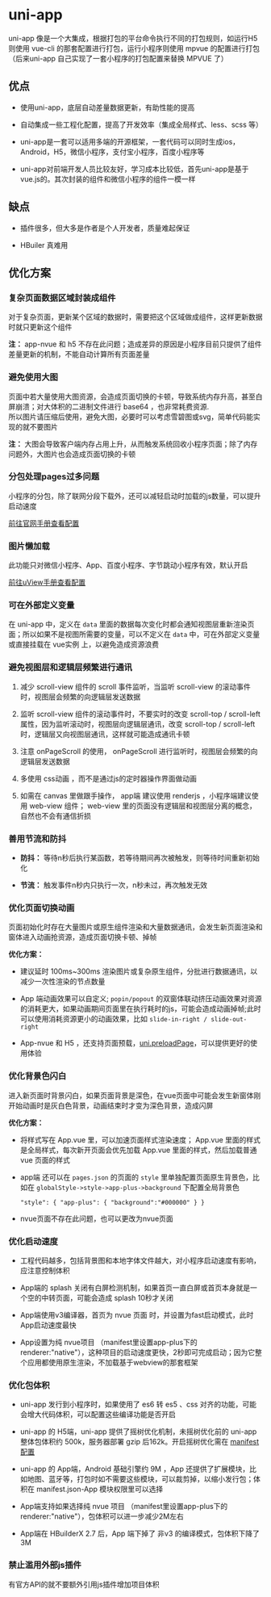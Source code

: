 # uni-app

uni-app 像是一个大集成，根据打包的平台命令执行不同的打包规则，如运行H5 则使用 vue-cli 的那套配置进行打包，运行小程序则使用 mpvue 的配置进行打包（后来uni-app 自己实现了一套小程序的打包配置来替换 MPVUE 了）

## 优点

- 使用uni-app，底层自动差量数据更新，有助性能的提高

- 自动集成一些工程化配置，提高了开发效率（集成全局样式、less、scss 等）

- uni-app是一套可以适用多端的开源框架，一套代码可以同时生成ios，Android，H5，微信小程序，支付宝小程序，百度小程序等

- uni-app对前端开发人员比较友好，学习成本比较低，首先uni-app是基于vue.js的。其次封装的组件和微信小程序的组件一模一样

## 缺点

- 插件很多，但大多是作者是个人开发者，质量难起保证

- HBuiler 真难用

## 优化方案

### 复杂页面数据区域封装成组件

对于复杂页面，更新某个区域的数据时，需要把这个区域做成组件，这样更新数据时就只更新这个组件

**注：** app-nvue 和 h5 不存在此问题；造成差异的原因是小程序目前只提供了组件差量更新的机制，不能自动计算所有页面差量

### 避免使用大图

页面中若大量使用大图资源，会造成页面切换的卡顿，导致系统内存升高，甚至白屏崩溃；对大体积的二进制文件进行 base64 ，也非常耗费资源.  
所以图片请压缩后使用，避免大图，必要时可以考虑雪碧图或svg，简单代码能实现的就不要图片

**注：** 大图会导致客户端内存占用上升，从而触发系统回收小程序页面；除了内存问题外，大图片也会造成页面切换的卡顿

### 分包处理pages过多问题

小程序的分包，除了联网分段下载外，还可以减轻启动时加载的js数量，可以提升启动速度

[前往官网手册查看配置](https://uniapp.dcloud.io/collocation/manifest?id=app-vue-optimization)

### 图片懒加载

此功能只对微信小程序、App、百度小程序、字节跳动小程序有效，默认开启

[前往uView手册查看配置](https://www.uviewui.com/components/image.html)

### 可在外部定义变量

在 uni-app 中，定义在 `data` 里面的数据每次变化时都会通知视图层重新渲染页面；所以如果不是视图所需要的变量，可以不定义在 `data` 中，可在外部定义变量或直接挂载在 vue实例 上，以避免造成资源浪费

### 避免视图层和逻辑层频繁进行通讯

1. 减少 scroll-view 组件的 scroll 事件监听，当监听 scroll-view 的滚动事件时，视图层会频繁的向逻辑层发送数据

2. 监听  scroll-view  组件的滚动事件时，不要实时的改变  scroll-top / scroll-left  属性，因为监听滚动时，视图层向逻辑层通讯，改变  scroll-top / scroll-left  时，逻辑层又向视图层通讯，这样就可能造成通讯卡顿

3. 注意 onPageScroll 的使用， onPageScroll 进行监听时，视图层会频繁的向逻辑层发送数据

4. 多使用 css动画 ，而不是通过js的定时器操作界面做动画

5. 如需在 canvas 里做跟手操作， app端 建议使用 renderjs ，小程序端建议使用 web-view 组件； web-view 里的页面没有逻辑层和视图层分离的概念，自然也不会有通信折损

### 善用节流和防抖

- **防抖：** 等待n秒后执行某函数，若等待期间再次被触发，则等待时间重新初始化

- **节流：** 触发事件n秒内只执行一次，n秒未过，再次触发无效

### 优化页面切换动画

页面初始化时存在大量图片或原生组件渲染和大量数据通讯，会发生新页面渲染和窗体进入动画抢资源，造成页面切换卡顿、掉帧

**优化方案：**

- 建议延时 100ms~300ms 渲染图片或复杂原生组件，分批进行数据通讯，以减少一次性渲染的节点数量

- App 端动画效果可以自定义; `popin/popout` 的双窗体联动挤压动画效果对资源的消耗更大，如果动画期间页面里在执行耗时的js，可能会造成动画掉帧;此时可以使用消耗资源更小的动画效果，比如 `slide-in-right / slide-out-right`

- App-nvue 和 H5 ，还支持页面预载，[uni.preloadPage](https://uniapp.dcloud.io/api/preload-page)，可以提供更好的使用体验

### 优化背景色闪白

进入新页面时背景闪白，如果页面背景是深色，在vue页面中可能会发生新窗体刚开始动画时是灰白色背景，动画结束时才变为深色背景，造成闪屏

**优化方案：**

- 将样式写在  App.vue  里，可以加速页面样式渲染速度； App.vue  里面的样式是全局样式，每次新开页面会优先加载  App.vue  里面的样式，然后加载普通 vue 页面的样式

- app端 还可以在 `pages.json` 的页面的 `style` 里单独配置页面原生背景色，比如在 `globalStyle->style->app-plus->background` 下配置全局背景色

   `"style": { "app-plus": { "background":"#000000" } }`

- nvue页面不存在此问题，也可以更改为nvue页面

### 优化启动速度

- 工程代码越多，包括背景图和本地字体文件越大，对小程序启动速度有影响，应注意控制体积

- App端的 splash 关闭有白屏检测机制，如果首页一直白屏或首页本身就是一个空的中转页面，可能会造成 splash 10秒才关闭

- App端使用v3编译器，首页为 nvue 页面 时，并设置为fast启动模式，此时App启动速度最快

- App设置为纯 nvue项目 （manifest里设置app-plus下的renderer:"native"），这种项目的启动速度更快，2秒即可完成启动；因为它整个应用都使用原生渲染，不加载基于webview的那套框架

### 优化包体积

- uni-app 发行到小程序时，如果使用了 es6 转 es5 、css 对齐的功能，可能会增大代码体积，可以配置这些编译功能是否开启

- uni-app 的 H5端，uni-app 提供了摇树优化机制，未摇树优化前的 uni-app 整体包体积约 500k，服务器部署 gzip 后162k。开启摇树优化需在 [manifest配置](https://uniapp.dcloud.io/collocation/manifest?id=optimization)

- uni-app 的 App端，Android 基础引擎约 9M ，App 还提供了扩展模块，比如地图、蓝牙等，打包时如不需要这些模块，可以裁剪掉，以缩小发行包；体积在 manifest.json-App 模块权限里可以选择

- App端支持如果选择纯 nvue 项目 （manifest里设置app-plus下的renderer:"native"），包体积可以进一步减少2M左右

- App端在 HBuilderX 2.7 后，App 端下掉了 非v3 的编译模式，包体积下降了3M

### 禁止滥用外部js插件

有官方API的就不要额外引用js插件增加项目体积


